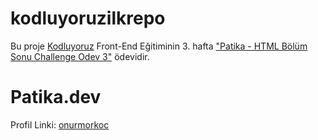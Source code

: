 # kodluyoruzilkrepo

Bu proje [Kodluyoruz](https://www.kodluyoruz.org) Front-End Eğitiminin 3. hafta ["Patika - HTML Bölüm Sonu Challenge Odev 3"](https://app.patika.dev/courses/frontend-bootcamp-hazirlik-programi-3hafta/html-odev3) ödevidir.

# Patika.dev

Profil Linki: [onurmorkoc](https://app.patika.dev/onurmorkoc)


